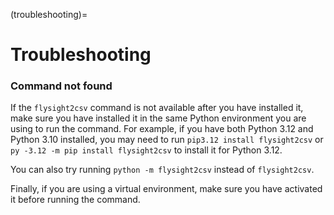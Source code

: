 (troubleshooting)=

# Troubleshooting

### Command not found

If the `flysight2csv` command is not available after you have installed it, make sure you have installed it in the same
Python environment you are using to run the command. For example, if you have both Python 3.12 and Python 3.10
installed, you may need to run `pip3.12 install flysight2csv` or `py -3.12 -m pip install flysight2csv` to install it
for Python 3.12.

You can also try running `python -m flysight2csv` instead of `flysight2csv`.

Finally, if you are using a virtual environment, make sure you have activated it before running the command.
